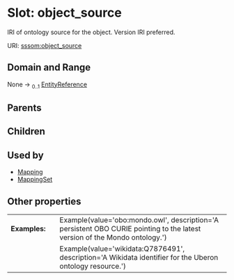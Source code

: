 
# Slot: object_source


IRI of ontology source for the object. Version IRI preferred.

URI: [sssom:object_source](https://w3id.org/sssom/object_source)


## Domain and Range

None &#8594;  <sub>0..1</sub> [EntityReference](types/EntityReference.md)

## Parents


## Children


## Used by

 * [Mapping](Mapping.md)
 * [MappingSet](MappingSet.md)

## Other properties

|  |  |  |
| --- | --- | --- |
| **Examples:** | | Example(value='obo:mondo.owl', description='A persistent OBO CURIE pointing to the latest version of the Mondo ontology.') |
|  | | Example(value='wikidata:Q7876491', description='A Wikidata identifier for the Uberon ontology resource.') |

